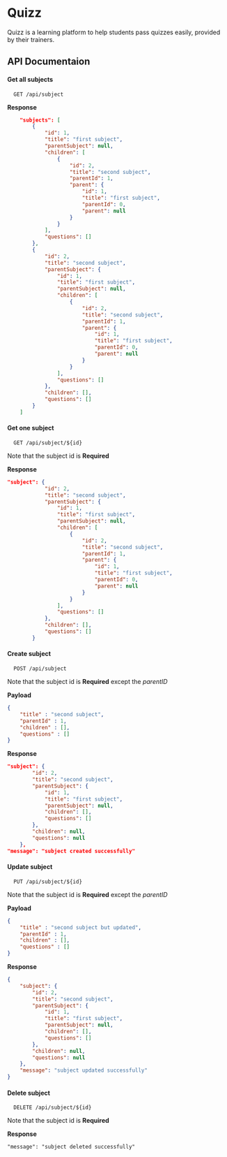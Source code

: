 
# Quizz

Quizz is a learning platform to help students pass quizzes easily, provided by their trainers.


## API Documentaion

#### Get all subjects

```
  GET /api/subject
```

**Response**
```json
    "subjects": [
        {
            "id": 1,
            "title": "first subject",
            "parentSubject": null,
            "children": [
                {
                    "id": 2,
                    "title": "second subject",
                    "parentId": 1,
                    "parent": {
                        "id": 1,
                        "title": "first subject",
                        "parentId": 0,
                        "parent": null
                    }
                }
            ],
            "questions": []
        },
        {
            "id": 2,
            "title": "second subject",
            "parentSubject": {
                "id": 1,
                "title": "first subject",
                "parentSubject": null,
                "children": [
                    {
                        "id": 2,
                        "title": "second subject",
                        "parentId": 1,
                        "parent": {
                            "id": 1,
                            "title": "first subject",
                            "parentId": 0,
                            "parent": null
                        }
                    }
                ],
                "questions": []
            },
            "children": [],
            "questions": []
        }
    ]
```

#### Get one subject

```
  GET /api/subject/${id}
```

Note that the subject id is **Required**

**Response**
```json
"subject": {
            "id": 2,
            "title": "second subject",
            "parentSubject": {
                "id": 1,
                "title": "first subject",
                "parentSubject": null,
                "children": [
                    {
                        "id": 2,
                        "title": "second subject",
                        "parentId": 1,
                        "parent": {
                            "id": 1,
                            "title": "first subject",
                            "parentId": 0,
                            "parent": null
                        }
                    }
                ],
                "questions": []
            },
            "children": [],
            "questions": []
        }
```

#### Create subject

```
  POST /api/subject
```
Note that the subject id is **Required** except the *parentID*

**Payload**
```json
{
    "title" : "second subject",
    "parentId" : 1,
    "children" : [],
    "questions" : []
}
```

**Response**
```json
"subject": {
        "id": 2,
        "title": "second subject",
        "parentSubject": {
            "id": 1,
            "title": "first subject",
            "parentSubject": null,
            "children": [],
            "questions": []
        },
        "children": null,
        "questions": null
    },
"message": "subject created successfully"
```

#### Update subject

```
  PUT /api/subject/${id}
```

Note that the subject id is **Required** except the *parentID*

**Payload**
```json
{
    "title" : "second subject but updated",
    "parentId" : 1,
    "children" : [],
    "questions" : []
}
```

**Response**
```json
{
    "subject": {
        "id": 2,
        "title": "second subject",
        "parentSubject": {
            "id": 1,
            "title": "first subject",
            "parentSubject": null,
            "children": [],
            "questions": []
        },
        "children": null,
        "questions": null
    },
    "message": "subject updated successfully"
}
```

#### Delete subject

```
  DELETE /api/subject/${id}
```
Note that the subject id is **Required**

**Response**
```
"message": "subject deleted successfully"
```

